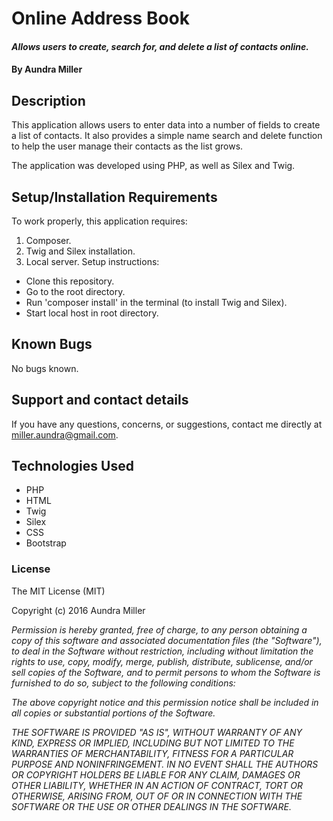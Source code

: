 # Online Address Book

#### _Allows users to create, search for, and delete a list of contacts online._

#### By Aundra Miller

## Description

This application allows users to enter data into a number of fields to create a list of contacts. It also provides a simple name search and delete function to help the user manage their contacts as the list grows.

The application was developed using PHP, as well as Silex and Twig.

## Setup/Installation Requirements

To work properly, this application requires:
1. Composer.
2. Twig and Silex installation.
3. Local server.
Setup instructions:
* Clone this repository.
* Go to the root directory.
* Run 'composer install' in the terminal (to install Twig and Silex).
* Start local host in root directory.

## Known Bugs

No bugs known.

## Support and contact details

If you have any questions, concerns, or suggestions, contact me directly at miller.aundra@gmail.com.

## Technologies Used

* PHP
* HTML
* Twig
* Silex
* CSS
* Bootstrap

### License

The MIT License (MIT)

Copyright (c) 2016 Aundra Miller

_Permission is hereby granted, free of charge, to any person obtaining a copy of this software and associated documentation files (the "Software"), to deal in the Software without restriction, including without limitation the rights to use, copy, modify, merge, publish, distribute, sublicense, and/or sell copies of the Software, and to permit persons to whom the Software is furnished to do so, subject to the following conditions:_  

_The above copyright notice and this permission notice shall be included in all copies or substantial portions of the Software._

_THE SOFTWARE IS PROVIDED "AS IS", WITHOUT WARRANTY OF ANY KIND, EXPRESS OR IMPLIED, INCLUDING BUT NOT LIMITED TO THE WARRANTIES OF MERCHANTABILITY, FITNESS FOR A PARTICULAR PURPOSE AND NONINFRINGEMENT. IN NO EVENT SHALL THE AUTHORS OR COPYRIGHT HOLDERS BE LIABLE FOR ANY CLAIM, DAMAGES OR OTHER LIABILITY, WHETHER IN AN ACTION OF CONTRACT, TORT OR OTHERWISE, ARISING FROM, OUT OF OR IN CONNECTION WITH THE SOFTWARE OR THE USE OR OTHER DEALINGS IN THE SOFTWARE._
